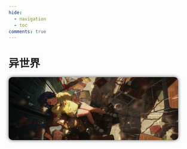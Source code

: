 ```yaml
---
hide:
  - navigation
  - toc
comments: true
---
```

# 异世界

<img alt="Ohto Ai" id="coverimg" style="border-radius:10px; width:90%; box-shadow: 0px 0px 10px rgb(82 82 82);" src="assets/img/ohtoai-splash.jpg">
